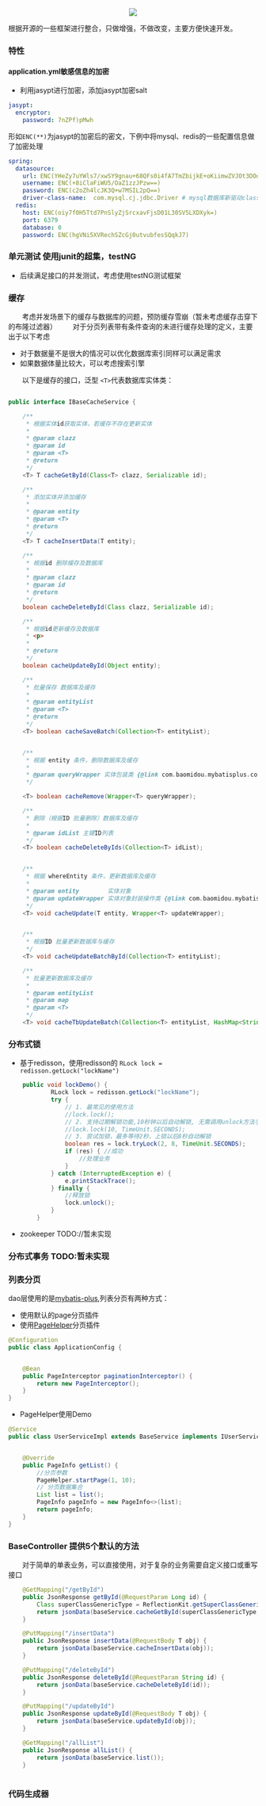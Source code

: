 
<div width="100%" align="center">
    <img src='https://github.com/alertcode/adelina-core/blob/master/doc/img/adelina-core.png'/>
</div>


根据开源的一些框架进行整合，只做增强，不做改变，主要方便快速开发。


### 特性
#### application.yml敏感信息的加密
* 利用jasypt进行加密，添加jasypt加密salt

```yaml
jasypt:
  encryptor:
    password: 7nZPf)pMwh
```

形如`ENC(**)`为jasypt的加密后的密文，下例中将mysql、redis的一些配置信息做了加密处理

```yaml
spring:
  datasource:
    url: ENC(YHeZy7uYWls7/xwSY9gnau+68QFs0i4fA7TmZbijkE+oKiimwZVJOt3DOouWEiM8npx7vhzVt5CgcKya/eNamd6FZoL87jU5b2hjDwPgDafwuB3iJwc/UVWapM2kVE5C4St5dK7pmfHeO51slu9WiiF2vH4/cqJINrDdNx305jI=)
    username: ENC(+8iClaFiWU5/OaZ1zzJPzw==)
    password: ENC(c2oZh4lcJK3Q+w7MSIL2pQ==)
    driver-class-name:  com.mysql.cj.jdbc.Driver # mysql数据库新驱动class
  redis:
    host: ENC(oiy7f0H5Ttd7PnSlyZjSrcxavFjsD01L30SV5LXDXyk=)
    port: 6379
    database: 0
    password: ENC(hgVNi5XVRechSZcGj0utvubfesSQqkJ7)
```
### 单元测试 使用junit的超集，testNG
* 后续满足接口的并发测试，考虑使用testNG测试框架

### 缓存
&emsp;&emsp;考虑并发场景下的缓存与数据库的问题，预防缓存雪崩（暂未考虑缓存击穿下的布隆过滤器）
&emsp;&emsp;对于分页列表带有条件查询的未进行缓存处理的定义，主要出于以下考虑
* 对于数据量不是很大的情况可以优化数据库索引同样可以满足需求
* 如果数据体量比较大，可以考虑搜索引擎

&emsp;&emsp;以下是缓存的接口，泛型 `<T>`代表数据库实体类：

```java

public interface IBaseCacheService {

    /**
     * 根据实体id获取实体，若缓存不存在更新实体
     *
     * @param clazz
     * @param id
     * @param <T>
     * @return
     */
    <T> T cacheGetById(Class<T> clazz, Serializable id);

    /**
     * 添加实体并添加缓存
     *
     * @param entity
     * @param <T>
     * @return
     */
    <T> T cacheInsertData(T entity);

    /**
     * 根据id 删除缓存及数据库
     *
     * @param clazz
     * @param id
     * @return
     */
    boolean cacheDeleteById(Class clazz, Serializable id);

    /**
     * 根据id更新缓存及数据库
     * <p>
     *
     * @return
     */
    boolean cacheUpdateById(Object entity);

    /**
     * 批量保存 数据库及缓存
     *
     * @param entityList
     * @param <T>
     * @return
     */
    <T> boolean cacheSaveBatch(Collection<T> entityList);


    /**
     * 根据 entity 条件，删除数据库及缓存
     *
     * @param queryWrapper 实体包装类 {@link com.baomidou.mybatisplus.core.conditions.query.QueryWrapper}
     */

    <T> boolean cacheRemove(Wrapper<T> queryWrapper);

    /**
     * 删除（根据ID 批量删除）数据库及缓存
     *
     * @param idList 主键ID列表
     */
    <T> boolean cacheDeleteByIds(Collection<T> idList);


    /**
     * 根据 whereEntity 条件，更新数据库及缓存
     *
     * @param entity        实体对象
     * @param updateWrapper 实体对象封装操作类 {@link com.baomidou.mybatisplus.core.conditions.update.UpdateWrapper}
     */
    <T> void cacheUpdate(T entity, Wrapper<T> updateWrapper);


    /**
     * 根据ID 批量更新数据库与缓存
     */
    <T> void cacheUpdateBatchById(Collection<T> entityList);

    /**
     * 批量更新数据库及缓存
     *
     * @param entityList
     * @param map
     * @param <T>
     */
    <T> void cacheTbUpdateBatch(Collection<T> entityList, HashMap<String, String> map);
```

### 分布式锁 
* 基于redisson，使用redisson的
`RLock lock = redisson.getLock("lockName")`

```java
    public void lockDemo() {
            RLock lock = redisson.getLock("lockName");
            try {
                // 1. 最常见的使用方法
                //lock.lock();
                // 2. 支持过期解锁功能,10秒钟以后自动解锁, 无需调用unlock方法手动解锁
                //lock.lock(10, TimeUnit.SECONDS);
                // 3. 尝试加锁，最多等待2秒，上锁以后8秒自动解锁
                boolean res = lock.tryLock(2, 8, TimeUnit.SECONDS);
                if (res) { //成功
                    //处理业务
                }
            } catch (InterruptedException e) {
                e.printStackTrace();
            } finally {
                //释放锁
                lock.unlock();
            }
        }
```
* zookeeper TODO://暂未实现

### 分布式事务 TODO:暂未实现

### 列表分页 

 dao层使用的是[mybatis-plus](),列表分页有两种方式：

*  使用默认的page分页插件
*  使用[PageHelper](https://pagehelper.github.io/)分页插件

```java
@Configuration
public class ApplicationConfig {


    @Bean
    public PageInterceptor paginationInterceptor() {
        return new PageInterceptor();
    }
}
```

* PageHelper使用Demo

```java
@Service
public class UserServiceImpl extends BaseService implements IUserService {


    @Override
    public PageInfo getList() {
        //分页参数        
        PageHelper.startPage(1, 10);
        // 分页数据集合        
        List list = list();
        PageInfo pageInfo = new PageInfo<>(list);
        return pageInfo;
    }
}
```
### BaseController 提供5个默认的方法 
&emsp;&emsp;对于简单的单表业务，可以直接使用，对于复杂的业务需要自定义接口或重写接口

```java
    @GetMapping("/getById")
    public JsonResponse getById(@RequestParam Long id) {
        Class superClassGenericType = ReflectionKit.getSuperClassGenericType(getClass(), 0);
        return jsonData(baseService.cacheGetById(superClassGenericType, id));
    }

    @PutMapping("/insertData")
    public JsonResponse insertData(@RequestBody T obj) {
        return jsonData(baseService.cacheInsertData(obj));
    }

    @PutMapping("/deleteById")
    public JsonResponse deleteById(@RequestParam String id) {
        return jsonData(baseService.cacheDeleteById(id));
    }

    @PutMapping("/updateById")
    public JsonResponse updateById(@RequestBody T obj) {
        return jsonData(baseService.updateById(obj));
    }

    @GetMapping("/allList")
    public JsonResponse allList() {
        return jsonData(baseService.list());
    }
    
```

### 代码生成器
